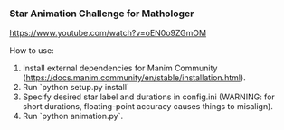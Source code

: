 ### Star Animation Challenge for Mathologer
https://www.youtube.com/watch?v=oEN0o9ZGmOM

How to use:
<ol>
    <li>Install external dependencies for Manim Community (<a href="https://docs.manim.community/en/stable/installation.html">https://docs.manim.community/en/stable/installation.html</a>).</li>
    <li>Run `python setup.py install`</li>
    <li>Specify desired star label and durations in config.ini (WARNING: for short durations, floating-point accuracy causes things to misalign).</li>
    <li>Run `python animation.py`.</li>
</ol>